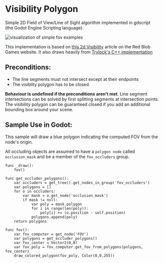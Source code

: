 # Visibility Polygon

Simple 2D Field of View/Line of Sight algorithm implemented in gdscript (the Godot Engine Scripting language). 

![visualization of simple fov examples](https://github.com/fahall/godot_2d_visibility/blob/master/fov_example.png "Simple Examples")

This implementation is based on [this 2d Visibility](http://www.redblobgames.com/articles/visibility/) article on the Red Blob Games website. It also draws heavily from [Trylock's C++ implementation](https://github.com/trylock/visibility)


## Preconditions:
- The line segments must not intersect except at their endpoints 
- The visiblity polygon has to be closed. 

**Behaviour is undefined if the preconditions aren't met**. Line segment intersections can be solved by first splitting segments at intersection points. The visibility polygon can be guaranteed closed if you add an additional bounding box around your scene. 

## Sample Use in Godot:

This sample will draw a blue polygon indicating the computed FOV from the node's origin. 

All occluding objects are assumed to have a `polygon node` called `occlusion_mask` and be a member of the `fov_occluders` group. 

```
func _draw():
	fov()

func get_occluder_polygons():
	var occluders = get_tree().get_nodes_in_group('fov_occluders')
	var polygons = []
	for o in occluders:
		var mask = o.get_node('occlusion_mask')
		if mask != null:
			var poly = mask.polygon
			for i in range(len(poly)):
				poly[i] += (o.position - self.position)
			polygons.append(poly)
	return polygons

func fov():
	var fov_computer = get_node('FOV')
	var polygons = get_occluder_polygons()
	var fov_center = Vector2(0,0)
	var fov_poly = fov_computer.get_fov_from_polygons(polygons, fov_center)
	draw_colored_polygon(fov_poly, Color(0,0,255))
```
